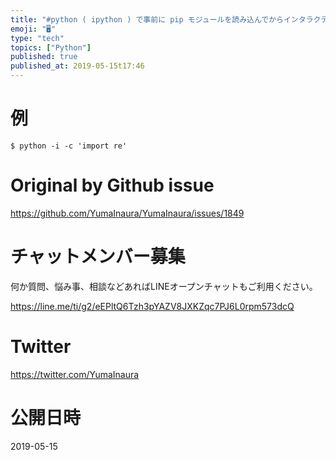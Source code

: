 ```yaml
---
title: "#python ( ipython ) で事前に pip モジュールを読み込んでからインタラクティブモードを起動する"
emoji: "🖥"
type: "tech"
topics: ["Python"]
published: true
published_at: 2019-05-15t17:46
---
```


# 例

```
$ python -i -c 'import re' 
```

# Original by Github issue

https://github.com/YumaInaura/YumaInaura/issues/1849








<!-- Update From Qiita API -->

# チャットメンバー募集


何か質問、悩み事、相談などあればLINEオープンチャットもご利用ください。

https://line.me/ti/g2/eEPltQ6Tzh3pYAZV8JXKZqc7PJ6L0rpm573dcQ





# Twitter


https://twitter.com/YumaInaura


<!-- Update From Qiita API -->



# 公開日時

2019-05-15
